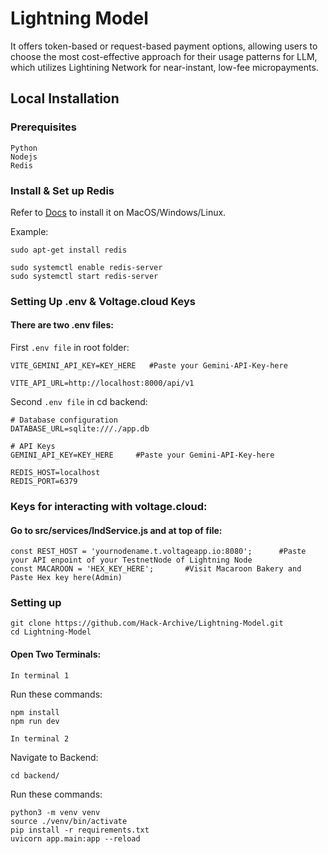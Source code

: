# Lightning Model
It offers token-based or request-based payment options, allowing users to choose the most cost-effective approach for their usage patterns for LLM, which utilizes Lightining Network for near-instant, low-fee micropayments.

## Local Installation
### Prerequisites
```
Python
Nodejs
Redis
```
### Install & Set up Redis
Refer to [Docs](https://redis.io/docs/latest/operate/oss_and_stack/install/install-redis/) to install it on MacOS/Windows/Linux.

Example:
```
sudo apt-get install redis 

sudo systemctl enable redis-server
sudo systemctl start redis-server
```
### Setting Up .env & Voltage.cloud Keys
#### There are two .env files:

First `.env file` in root folder:
```
VITE_GEMINI_API_KEY=KEY_HERE   #Paste your Gemini-API-Key-here

VITE_API_URL=http://localhost:8000/api/v1

```

Second `.env file` in cd backend:
```
# Database configuration
DATABASE_URL=sqlite:///./app.db

# API Keys
GEMINI_API_KEY=KEY_HERE     #Paste your Gemini-API-Key-here

REDIS_HOST=localhost
REDIS_PORT=6379
```

### Keys for interacting with voltage.cloud:
#### Go to src/services/lndService.js and at top of file:
```
const REST_HOST = 'yournodename.t.voltageapp.io:8080';      #Paste your API enpoint of your TestnetNode of Lightning Node
const MACAROON = 'HEX_KEY_HERE';       #Visit Macaroon Bakery and Paste Hex key here(Admin)

```

### Setting up
```
git clone https://github.com/Hack-Archive/Lightning-Model.git
cd Lightning-Model
```
#### Open Two Terminals:
`In terminal 1`

Run these commands:
```
npm install
npm run dev
```

`In terminal 2`

Navigate to Backend:
```
cd backend/
```
Run these commands:
```
python3 -m venv venv 
source ./venv/bin/activate
pip install -r requirements.txt
uvicorn app.main:app --reload
```


